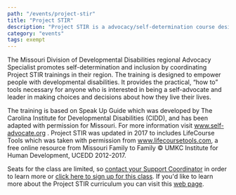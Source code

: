 ```yaml
---
path: "/events/project-stir"
title: "Project STIR"
description: "Project STIR is a advocacy/self-determination course designed and taught by an advocacy specialist with the Springfield Regional Office."
category: "events"
tags: exempt
---
```


The Missouri Division of Developmental Disabilities regional Advocacy Specialist promotes self-determination and inclusion by coordinating Project STIR trainings in their region. The training is designed to empower people with developmental disabilities. It provides the practical, “how to” tools necessary for anyone who is interested in being a self-advocate and leader in making choices and decisions about how they live their lives.

The training is based on Speak Up Guide which was developed by The Carolina Institute for Developmental Disabilities (CIDD), and has been adapted with permission for Missouri. For more information visit www.self-advocate.org . Project STIR was updated in 2017 to includes LifeCourse Tools which was taken with permission from www.lifecoursetools.com, a free online resource from Missouri Family to Family © UMKC Institute for Human Development, UCEDD 2012-2017.

Seats for the class are limited, so [contact your Support Coordinator](/sc-contact/) in order to learn more or [click here to sign up for this class](/events/sign-up). If you'd like to learn more about the Project STIR curriculum you can visit this [web page](https://dmh.mo.gov/dd/docs/projectstir.pdf).
